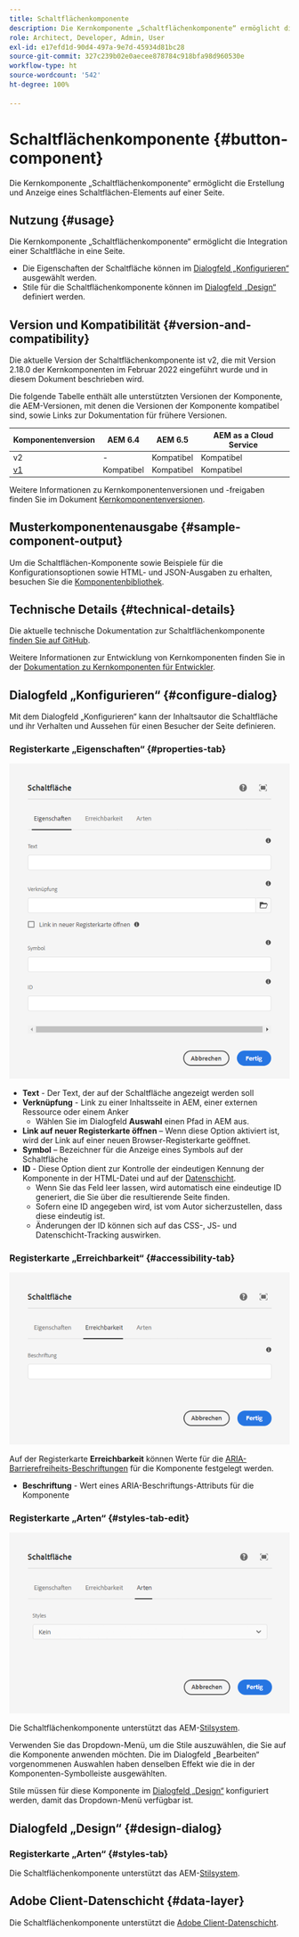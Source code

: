 ```yaml
---
title: Schaltflächenkomponente
description: Die Kernkomponente „Schaltflächenkomponente“ ermöglicht die Erstellung und Anzeige einer Schaltfläche.
role: Architect, Developer, Admin, User
exl-id: e17efd1d-90d4-497a-9e7d-45934d81bc28
source-git-commit: 327c239b02e0aecee878784c918bfa98d960530e
workflow-type: ht
source-wordcount: '542'
ht-degree: 100%

---
```


# Schaltflächenkomponente {#button-component}

Die Kernkomponente „Schaltflächenkomponente“ ermöglicht die Erstellung und Anzeige eines Schaltflächen-Elements auf einer Seite.

## Nutzung {#usage}

Die Kernkomponente „Schaltflächenkomponente“ ermöglicht die Integration einer Schaltfläche in eine Seite.

* Die Eigenschaften der Schaltfläche können im [Dialogfeld „Konfigurieren“](#configure-dialog) ausgewählt werden.
* Stile für die Schaltflächenkomponente können im [Dialogfeld „Design“](#design-dialog) definiert werden.

## Version und Kompatibilität {#version-and-compatibility}

Die aktuelle Version der Schaltflächenkomponente ist v2, die mit Version 2.18.0 der Kernkomponenten im Februar 2022 eingeführt wurde und in diesem Dokument beschrieben wird.

Die folgende Tabelle enthält alle unterstützten Versionen der Komponente, die AEM-Versionen, mit denen die Versionen der Komponente kompatibel sind, sowie Links zur Dokumentation für frühere Versionen.

| Komponentenversion | AEM 6.4 | AEM 6.5 | AEM as a Cloud Service |
|--- |--- |---|---|
| v2 | - | Kompatibel | Kompatibel |
| [v1](v1/button.md) | Kompatibel | Kompatibel | Kompatibel |

Weitere Informationen zu Kernkomponentenversionen und -freigaben finden Sie im Dokument [Kernkomponentenversionen](/help/versions.md).

## Musterkomponentenausgabe {#sample-component-output}

Um die Schaltflächen-Komponente sowie Beispiele für die Konfigurationsoptionen sowie HTML- und JSON-Ausgaben zu erhalten, besuchen Sie die [Komponentenbibliothek](https://adobe.com/go/aem_cmp_library_button).

## Technische Details {#technical-details}

Die aktuelle technische Dokumentation zur Schaltflächenkomponente [finden Sie auf GitHub](https://adobe.com/go/aem_cmp_tech_button_v2).

Weitere Informationen zur Entwicklung von Kernkomponenten finden Sie in der [Dokumentation zu Kernkomponenten für Entwickler](/help/developing/overview.md).

## Dialogfeld „Konfigurieren“ {#configure-dialog}

Mit dem Dialogfeld „Konfigurieren“ kann der Inhaltsautor die Schaltfläche und ihr Verhalten und Aussehen für einen Besucher der Seite definieren.

### Registerkarte „Eigenschaften“ {#properties-tab}

![Registerkarte „Eigenschaften“ im Dialogfeld „Design“ der Schaltflächenkomponente](/help/assets/button-edit-properties.png)

* **Text** - Der Text, der auf der Schaltfläche angezeigt werden soll
* **Verknüpfung** - Link zu einer Inhaltsseite in AEM, einer externen Ressource oder einem Anker
   * Wählen Sie im Dialogfeld **Auswahl** einen Pfad in AEM aus.
* **Link auf neuer Registerkarte öffnen** – Wenn diese Option aktiviert ist, wird der Link auf einer neuen Browser-Registerkarte geöffnet.
* **Symbol** – Bezeichner für die Anzeige eines Symbols auf der Schaltfläche
* **ID** - Diese Option dient zur Kontrolle der eindeutigen Kennung der Komponente in der HTML-Datei und auf der [Datenschicht](/help/developing/data-layer/overview.md).
   * Wenn Sie das Feld leer lassen, wird automatisch eine eindeutige ID generiert, die Sie über die resultierende Seite finden.
   * Sofern eine ID angegeben wird, ist vom Autor sicherzustellen, dass diese eindeutig ist.
   * Änderungen der ID können sich auf das CSS-, JS- und Datenschicht-Tracking auswirken.

### Registerkarte „Erreichbarkeit“ {#accessibility-tab}

![Registerkarte „Erreichbarkeit“ im Dialogfeld „Bearbeiten“ der Schaltflächenkomponente](/help/assets/button-edit-accessibility.png)

Auf der Registerkarte **Erreichbarkeit** können Werte für die [ARIA-Barrierefreiheits-Beschriftungen](https://www.w3.org/WAI/standards-guidelines/aria/) für die Komponente festgelegt werden.

* **Beschriftung** - Wert eines ARIA-Beschriftungs-Attributs für die Komponente

### Registerkarte „Arten“ {#styles-tab-edit}

![Registerkarte „Arten“ im Dialogfeld „Bearbeiten“ der Schaltflächenkomponente](/help/assets/button-edit-styles.png)

Die Schaltflächenkomponente unterstützt das AEM-[Stilsystem](/help/get-started/authoring.md#component-styling).

Verwenden Sie das Dropdown-Menü, um die Stile auszuwählen, die Sie auf die Komponente anwenden möchten. Die im Dialogfeld „Bearbeiten“ vorgenommenen Auswahlen haben denselben Effekt wie die in der Komponenten-Symbolleiste ausgewählten.

Stile müssen für diese Komponente im [Dialogfeld „Design“](#design-dialog) konfiguriert werden, damit das Dropdown-Menü verfügbar ist.

## Dialogfeld „Design“ {#design-dialog}

### Registerkarte „Arten“ {#styles-tab}

Die Schaltflächenkomponente unterstützt das AEM-[Stilsystem](/help/get-started/authoring.md#component-styling).

## Adobe Client-Datenschicht {#data-layer}

Die Schaltflächenkomponente unterstützt die [Adobe Client-Datenschicht](/help/developing/data-layer/overview.md).
